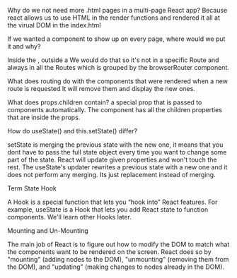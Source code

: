 Why do we not need more .html pages in a multi-page React app?
Because react allows us to use HTML in the render functions and rendered it all at the virual DOM in the index.html


If we wanted a component to show up on every page, where would we put it and why?



Inside the <BrowserRouter />, outside a <Route />
We would do that so it's not in a specific Route and always in all the Routes which is grouped by the browserRouter component.

What does routing do with the components that were rendered when a new route is requested
It will remove them and display the new ones.

What does props.children contain?
 a special prop that is passed to components automatically. The component has all the children properties that are inside the props.
 
How do useState() and this.setState() differ?

setState is merging the previous state with the new one, it means that you dont have to pass the full state object every time you want to change some part of the state. React will update given properties and won't touch the rest. The useState's updater rewrites a previous state with a new one and it does not perform any merging. Its just replacement instead of merging.



Term
State Hook

A Hook is a special function that lets you “hook into” React features. For example, useState is a Hook that lets you add React state to function components. We'll learn other Hooks later.



Mounting and Un-Mounting

The main job of React is to figure out how to modify the DOM to match what the components want to be rendered on the screen. React does so by "mounting" (adding nodes to the DOM), "unmounting" (removing them from the DOM), and "updating" (making changes to nodes already in the DOM).

